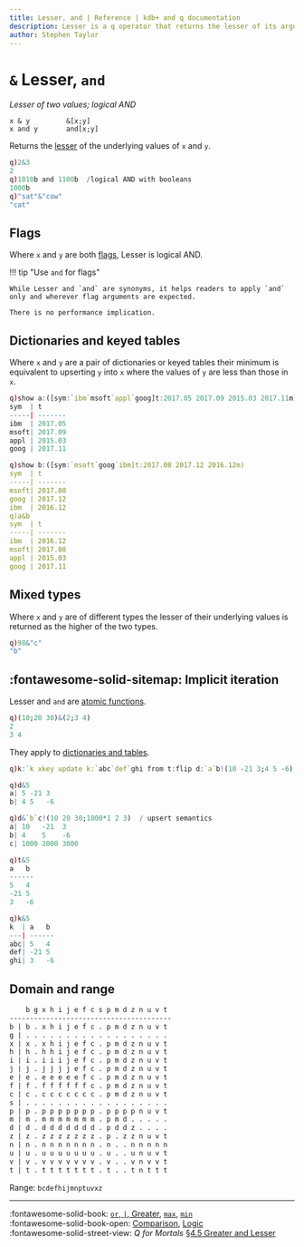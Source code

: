 ```yaml
---
title: Lesser, and | Reference | kdb+ and q documentation
description: Lesser is a q operator that returns the lesser of its arguments. and is a q keyword that performs a logical AND.
author: Stephen Taylor
---
```

# `&` Lesser, `and`




_Lesser of two values; logical AND_

```syntax
x & y         &[x;y]
x and y       and[x;y]
```

Returns the [lesser](../basics/comparison.md) of the underlying values of `x` and `y`.

```q
q)2&3
2
q)1010b and 1100b  /logical AND with booleans
1000b
q)"sat"&"cow"
"cat"
```


## Flags

Where `x` and `y` are both [flags](../basics/glossary.md#flag), Lesser is logical AND.

!!! tip "Use `and` for flags"

    While Lesser and `and` are synonyms, it helps readers to apply `and` only and wherever flag arguments are expected. 

    There is no performance implication.


## Dictionaries and keyed tables

Where `x` and `y` are a pair of dictionaries or keyed tables their minimum is equivalent to upserting `y` into `x` where the values of `y` are less than those in `x`.

```q
q)show a:([sym:`ibm`msoft`appl`goog]t:2017.05 2017.09 2015.03 2017.11m)
sym  | t
-----| -------
ibm  | 2017.05
msoft| 2017.09
appl | 2015.03
goog | 2017.11

q)show b:([sym:`msoft`goog`ibm]t:2017.08 2017.12 2016.12m)
sym  | t
-----| -------
msoft| 2017.08
goog | 2017.12
ibm  | 2016.12
q)a&b
sym  | t
-----| -------
ibm  | 2016.12
msoft| 2017.08
appl | 2015.03
goog | 2017.11
```


## Mixed types

Where `x` and `y` are of different types the lesser of their underlying values is returned as the higher of the two types.

```q
q)98&"c"
"b"
```


## :fontawesome-solid-sitemap: Implicit iteration

Lesser and `and` are [atomic functions](../basics/atomic.md).

```q
q)(10;20 30)&(2;3 4)
2
3 4
```

They apply to [dictionaries and tables](../basics/math.md#dictionaries-and-tables).

```q
q)k:`k xkey update k:`abc`def`ghi from t:flip d:`a`b!(10 -21 3;4 5 -6)

q)d&5
a| 5 -21 3
b| 4 5   -6

q)d&`b`c!(10 20 30;1000*1 2 3)  / upsert semantics
a| 10   -21  3
b| 4    5    -6
c| 1000 2000 3000

q)t&5
a   b
------
5   4
-21 5
3   -6

q)k&5
k  | a   b
---| ------
abc| 5   4
def| -21 5
ghi| 3   -6
```




## Domain and range

```txt
    b g x h i j e f c s p m d z n u v t
----------------------------------------
b | b . x h i j e f c . p m d z n u v t
g | . . . . . . . . . . . . . . . . . .
x | x . x h i j e f c . p m d z n u v t
h | h . h h i j e f c . p m d z n u v t
i | i . i i i j e f c . p m d z n u v t
j | j . j j j j e f c . p m d z n u v t
e | e . e e e e e f c . p m d z n u v t
f | f . f f f f f f c . p m d z n u v t
c | c . c c c c c c c . p m d z n u v t
s | . . . . . . . . . . . . . . . . . .
p | p . p p p p p p p . p p p p n u v t
m | m . m m m m m m m . p m d . . . . .
d | d . d d d d d d d . p d d z . . . .
z | z . z z z z z z z . p . z z n u v t
n | n . n n n n n n n . n . . n n n n n
u | u . u u u u u u u . u . . u n u v t
v | v . v v v v v v v . v . . v n v v t
t | t . t t t t t t t . t . . t n t t t
```

Range: `bcdefhijmnptuvxz`

----
:fontawesome-solid-book:
[`or`, `|`, Greater](greater.md),
[`max`](max.md), [`min`](min.md)
<br>
:fontawesome-solid-book-open:
[Comparison](../basics/comparison.md),
[Logic](../basics/by-topic.md#logic)
<br>
:fontawesome-solid-street-view:
_Q for Mortals_
[§4.5 Greater and Lesser](/q4m3/4_Operators/#45-greater-and-lesser-amp)


